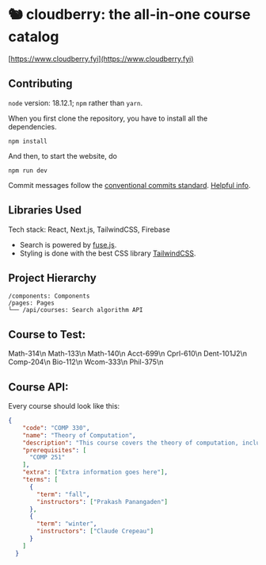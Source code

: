 # 🐿 cloudberry: the all-in-one course catalog

[https://www.cloudberry.fyi](https://www.cloudberry.fyi)

## Contributing

`node` version: 18.12.1; `npm` rather than `yarn`.

When you first clone the repository, you have to install all the dependencies.
```
npm install
```

And then, to start the website, do
```
npm run dev
```

Commit messages follow the [conventional commits standard](https://www.conventionalcommits.org/en/v1.0.0/). [Helpful info](https://gist.github.com/qoomon/5dfcdf8eec66a051ecd85625518cfd13).

## Libraries Used

Tech stack: React, Next.js, TailwindCSS, Firebase

- Search is powered by [fuse.js](https://fusejs.io).
- Styling is done with the best CSS library [TailwindCSS](https://tailwindcss.com).

## Project Hierarchy

```
/components: Components
/pages: Pages
└── /api/courses: Search algorithm API

```
## Course to Test:
Math-314\n
Math-133\n
Math-140\n
Acct-699\n
Cprl-610\n
Dent-101J2\n
Comp-204\n
Bio-112\n
Wcom-333\n
Phil-375\n


## Course API:

Every course should look like this:
```json
{
    "code": "COMP 330",
    "name": "Theory of Computation",
    "description": "This course covers the theory of computation, including finite automata, regular expressions, context-free grammars, pushdown automata, and Turing machines.",
    "prerequisites": [
      "COMP 251"
    ],
    "extra": ["Extra information goes here"],
    "terms": [
      {
        "term": "fall",
        "instructors": ["Prakash Panangaden"]
      },
      {
        "term": "winter",
        "instructors": ["Claude Crepeau"]
      }
    ]
  }
```

